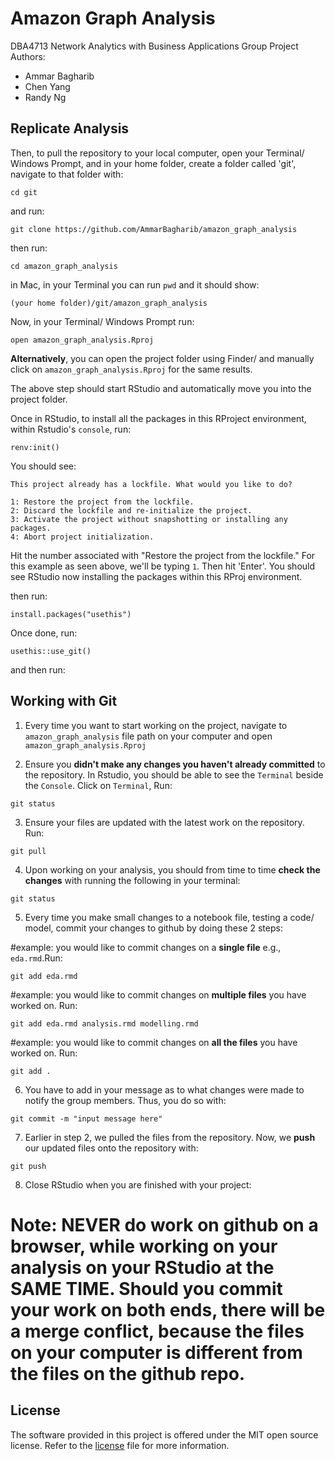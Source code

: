 # Amazon Graph Analysis

DBA4713 Network Analytics with Business Applications Group Project
Authors:
- Ammar Bagharib
- Chen Yang
- Randy Ng

## Replicate Analysis
Then, to pull the repository to your local computer, open your Terminal/ Windows Prompt, and in your home folder, create a folder called 'git', navigate to that folder with:
```
cd git
```
and run:
```
git clone https://github.com/AmmarBagharib/amazon_graph_analysis
```
then run:
```
cd amazon_graph_analysis
```

in Mac, in your Terminal you can run `pwd` and it should show:

`(your home folder)/git/amazon_graph_analysis`

Now, in your Terminal/ Windows Prompt run:
```
open amazon_graph_analysis.Rproj
```
**Alternatively**, you can open the project folder using Finder/ and manually click on `amazon_graph_analysis.Rproj` for the same results.

The above step should start RStudio and automatically move you into the project folder.

Once in RStudio, to install all the packages in this RProject environment, within Rstudio's `console`, run:

```
renv:init() 
```

You should see:
```
This project already has a lockfile. What would you like to do? 

1: Restore the project from the lockfile.
2: Discard the lockfile and re-initialize the project.
3: Activate the project without snapshotting or installing any packages.
4: Abort project initialization.
```

Hit the number associated with "Restore the project from the lockfile." For this example as seen above, we'll be typing `1`. Then hit 'Enter'. You should see RStudio now installing the packages within this RProj environment.

then run:
```
install.packages("usethis")
```
Once done, run:
```
usethis::use_git()
```

and then run:

## Working with Git

1. Every time you want to start working on the project, navigate to `amazon_graph_analysis` file path on your computer and open `amazon_graph_analysis.Rproj`

2. Ensure you **didn't make any changes you haven't already committed** to the repository. In Rstudio, you should be able to see the `Terminal` beside the `Console`. Click on `Terminal`, Run:
```
git status
```

3. Ensure your files are updated with the latest work on the repository. Run:
```
git pull
```

4. Upon working on your analysis, you should from time to time **check the changes** with running the following in your terminal:
```
git status
```

5. Every time you make small changes to a notebook file, testing a code/ model, commit your changes to github by doing these 2 steps:

#example: you would like to commit changes on a **single file** e.g., `eda.rmd`.Run:
```
git add eda.rmd
```

#example: you would like to commit changes on **multiple files** you have worked on. Run:
```
git add eda.rmd analysis.rmd modelling.rmd
```

#example: you would like to commit changes on **all the files** you have worked on. Run:
```
git add .
```

6. You have to add in your message as to what changes were made to notify the group members. Thus, you do so with:
```
git commit -m "input message here"
```

7. Earlier in step 2, we pulled the files from the repository. Now, we **push** our updated files onto the repository with:
```
git push
```

8. Close RStudio when you are finished with your project:

# Note: NEVER do work on github on a browser, while working on your analysis on your RStudio at the SAME TIME. Should you commit your work on both ends, there will be a merge conflict, because the files on your computer is different from the files on the github repo.

## License

The software provided in this project is offered under the MIT open
source license. Refer to the
[license](https://github.com/AmmarBagharib/amazon_graph_analysis/blob/master/LICENSE.md)
file for more information.







 
